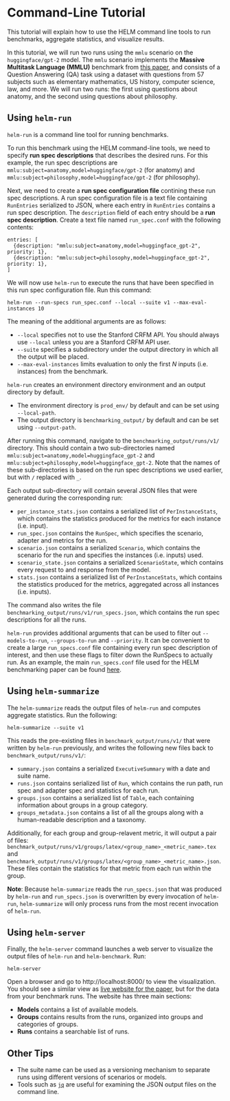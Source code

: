 # Command-Line Tutorial

This tutorial will explain how to use the HELM command line tools to run benchmarks, aggregate statistics, and visualize results.

In this tutorial, we will run two runs using the `mmlu` scenario on the `huggingface/gpt-2` model. The `mmlu` scenario implements the **Massive Multitask Language (MMLU)** benchmark from [this paper](https://arxiv.org/pdf/2009.03300.pdf), and consists of a Question Answering (QA) task using a dataset with questions from 57 subjects such as elementary mathematics, US history, computer science, law, and more. We will run two runs: the first using questions about anatomy, and the second using questions about philosophy.

## Using `helm-run`

`helm-run` is a command line tool for running benchmarks.

To run this benchmark using the HELM command-line tools, we need to specify **run spec descriptions** that describes the desired runs. For this example, the run spec descriptions are `mmlu:subject=anatomy,model=huggingface/gpt-2` (for anatomy) and `mmlu:subject=philosophy,model=huggingface/gpt-2` (for philosophy).

Next, we need to create a **run spec configuration file** contining these run spec descriptions. A run spec configuration file is a text file containing `RunEntries` serialized to JSON, where each entry in `RunEntries` contains a run spec description. The `description` field of each entry should be a **run spec description**. Create a text file named `run_spec.conf` with the following contents:

```
entries: [
  {description: "mmlu:subject=anatomy,model=huggingface_gpt-2", priority: 1},
  {description: "mmlu:subject=philosophy,model=huggingface_gpt-2", priority: 1},
]
```

We will now use `helm-run` to execute the runs that have been specified in this run spec configuration file. Run this command:

```
helm-run --run-specs run_spec.conf --local --suite v1 --max-eval-instances 10
```

The meaning of the additional arguments are as follows:

- `--local` specifies not to use the Stanford CRFM API. You should always use `--local` unless you are a Stanford CRFM API user.
- `--suite` specifies a subdirectory under the output directory in which all the output will be placed.
- `--max-eval-instances` limits evaluation to only the first *N* inputs (i.e. instances) from the benchmark.

`helm-run` creates an environment directory environment and an output directory by default.

-  The environment directory is `prod_env/` by default and can be set using `--local-path`.
-  The output directory is `benchmarking_output/` by default and can be set using `--output-path`.

After running this command, navigate to the `benchmarking_output/runs/v1/` directory. This should contain a two sub-directories named `mmlu:subject=anatomy,model=huggingface_gpt-2` and `mmlu:subject=philosophy,model=huggingface_gpt-2`. Note that the names of these sub-directories is based on the run spec descriptions we used earlier, but with `/` replaced with `_`.

Each output sub-directory will contain several JSON files that were generated during the corresponding run:

- `per_instance_stats.json` contains a serialized list of `PerInstanceStats`, which contains the statistics produced for the metrics for each instance (i.e. input).
- `run_spec.json` contains the `RunSpec`, which specifies the scenario, adapter and metrics for the run.
- `scenario.json` contains a serialized `Scenario`, which contains the scenario for the run and specifies the instances (i.e. inputs) used.
- `scenario_state.json` contains a serialized `ScenarioState`, which contains every request to and response from the model.
- `stats.json` contains a serialized list of `PerInstanceStats`, which contains the statistics produced for the metrics, aggregated across all instances (i.e. inputs).

The command also writes the file `benchmarking_output/runs/v1/run_specs.json`, which contains the run spec descriptions for all the runs. 

`helm-run` provides additional arguments that can be used to filter out  `--models-to-run`, `--groups-to-run` and `--priority`. It can be convenient to create a large `run_specs.conf` file containing every run spec description of interest, and then use these flags to filter down the RunSpecs to actually run. As an example, the main `run_specs.conf` file used for the HELM benchmarking paper can be found [here](https://github.com/stanford-crfm/helm/blob/main/src/benchmark/presentation/run_specs.conf).

## Using `helm-summarize`

The `helm-summarize` reads the output files of `helm-run` and computes aggregate statistics. Run the following:

```
helm-summarize --suite v1
```

This reads the pre-existing files in `benchmark_output/runs/v1/` that were written by `helm-run` previously, and writes the following new files back to `benchmark_output/runs/v1/`:

- `summary.json` contains a serialized `ExecutiveSummary` with a date and suite name.
- `runs.json` contains serialized list of `Run`, which contains the run path, run spec and adapter spec and statistics for each run.
- `groups.json` contains a serialized list of `Table`, each containing information about groups in a group category.
- `groups_metadata.json` contains a list of all the groups along with a human-readable description and a taxonomy.

Additionally, for each group and group-relavent metric, it will output a pair of files: `benchmark_output/runs/v1/groups/latex/<group_name>_<metric_name>.tex` and `benchmark_output/runs/v1/groups/latex/<group_name>_<metric_name>.json`. These files contain the statistics for that metric from each run within the group.

**Note**: Because `helm-summarize` reads the `run_specs.json` that was produced by `helm-run` and `run_specs.json` is overwritten by every invocation of `helm-run`, `helm-summarize` will only process runs from the most recent invocation of `helm-run`.

## Using `helm-server`

Finally, the `helm-server` command launches a web server to visualize the output files of `helm-run` and `helm-benchmark`. Run:

```
helm-server
```

Open a browser and go to http://localhost:8000/ to view the visualization. You should see a similar view as [live website for the paper](https://crfm.stanford.edu/helm/v1.0/), but for the data from your benchmark runs. The website has three main sections:

- **Models** contains a list of available models.
- **Groups** contains results from the runs, organized into groups and categories of groups.
- **Runs** contains a searchable list of runs.

## Other Tips

- The suite name can be used as a versioning mechanism to separate runs using different versions of scenarios or models.
- Tools such as [`jq`](https://stedolan.github.io/jq/) are useful for examining the JSON output files on the command line.
